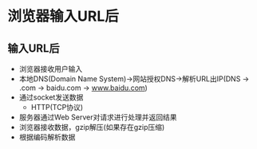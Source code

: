 # 浏览器输入URL后

## 输入URL后

- 浏览器接收用户输入
- 本地DNS(Domain Name System)->网站授权DNS->解析URL出IP(DNS -> .com -> baidu.com -> www.baidu.com)
- 通过socket发送数据
  - HTTP(TCP协议)
- 服务器通过Web Server对请求进行处理并返回结果
- 浏览器接收数据，gzip解压(如果存在gzip压缩)
- 根据编码解析数据
